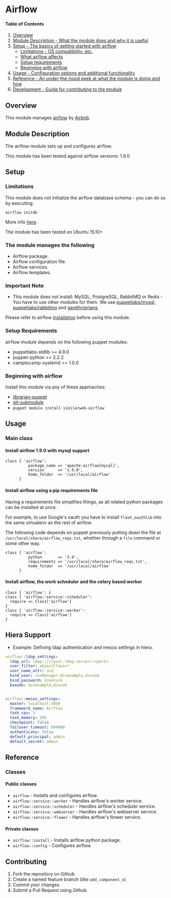# Airflow

#### Table of Contents

1. [Overview](#overview)
2. [Module Description - What the module does and why it is useful](#module-description)
3. [Setup - The basics of getting started with airflow](#setup)
    * [Limitations - OS compatibility, etc.](#limitations)
    * [What airflow affects](#what-airflow-affects)
    * [Setup requirements](#setup-requirements)
    * [Beginning with airflow](#beginning-with-airflow)
4. [Usage - Configuration options and additional functionality](#usage)
5. [Reference - An under-the-hood peek at what the module is doing and how](#reference)
6. [Development - Guide for contributing to the module](#development)

## Overview

This module manages [airflow][1] by [Airbnb][2].

## Module Description

The airflow module sets up and configures airflow.

This module has been tested against airflow versions: 1.9.0

## Setup

### Limitations
This module does not initialize the airflow database schema - you can do so by executing:
```
airflow initdb
```
More info [here][5].

The module has been tested on Ubuntu 15.10+


### The module manages the following

* Airflow package.
* Airflow configuration file.
* Airflow services.
* Airflow templates.

### Important Note
* This module does not install: MySQL, PostgreSQL, RabbitMQ or Redis - You have to use other modules for them. We use [puppetlabs/mysql][6], [puppetlabs/rabbitmq][7] and [garethr/erlang][8].

Please refer to airflow [installation][3] before using this module.

### Setup Requirements

airflow module depends on the following puppet modules:

* puppetlabs-stdlib >= 4.9.0
* puppet-python >= 2.2.2
* camptocamp-systemd >= 1.0.0

### Beginning with airflow

Install this module via any of these approaches:

* [librarian-puppet][4]
* [git-submodule][5]
* `puppet module install similarweb-airflow`

## Usage

### Main class

#### Install airflow 1.9.0 with mysql support

```puppet
class { 'airflow':
          package_name => 'apache-airflow[mysql]',
          version      => '1.9.0',
          home_folder  => '/usr/local/airflow'
      }
```

#### Install airflow using a pip requirements file

Having a requirements file simplifies things, as all related python packages can be installed at once.

For example, to use Google's oauth you have to install `flask_oauthlib` into the same virtualenv as the rest of airflow.

The following code depends on puppet previously putting down the file at `/usr/local/share/airflow_reqs.txt`,
whether through a `file` command or some other way.

```puppet
class { 'airflow':
          python       => '3.4',
          requirements => '/usr/local/share/airflow_reqs.txt',
          home_folder  => '/usr/local/airflow'
      }
```

#### Install airflow, the work scheduler and the celery based worker

```puppet
class { 'airflow': }
class { 'airflow::service::scheduler':
  require => Class['airflow']
}
class { 'airflow::service::worker':
  require => Class['airflow']
}
```

## Hiera Support

* Example: Defining ldap authentication and mesos settings in hiera.

```yaml
airflow::ldap_settings:
  ldap_url: ldap:://<your.ldap.server>:<port>
  user_filter: objectClass=*
  user_name_attr: uid
  bind_user: cn=Manager,dc=example,dc=com
  bind_password: insecure
  basedn: dc=example,dc=com


airflow::mesos_settings:
  master: localhost:5050
  framework_name: Airflow
  task_cpu: 1
  task_memory: 256
  checkpoint: false
  failover_timeout: 604800
  authenticate: false
  default_principal: admin
  default_secret: admin

```
## Reference

### Classes

#### Public classes

* `airflow` - Installs and configures airflow.
* `airflow::service::worker` - Handles airflow's worker service.
* `airflow::service::scheduler` - Handles airflow's scheduler service.
* `airflow::service::webserver` - Handles airflow's webserver service.
* `airflow::service::flower` - Handles airflow's flower service.

#### Private classes
* `airflow::install` - Installs airflow python package.
* `airflow::config` - Configures airflow.


## Contributing

1. Fork the repository on Github
2. Create a named feature branch (like `add_component_x`)
3. Commit your changes.
4. Submit a Pull Request using Github


[1]: https://github.com/apache/incubator-airflow/
[2]: http://airbnb.io/
[3]: https://airflow.incubator.apache.org/installation.html
[4]: https://github.com/rodjek/librarian-puppet
[5]: https://airflow.incubator.apache.org/start.html
[6]: https://github.com/puppetlabs/puppetlabs-mysql
[7]: https://github.com/puppetlabs/puppetlabs-rabbitmq
[8]: https://github.com/garethr/garethr-erlang
